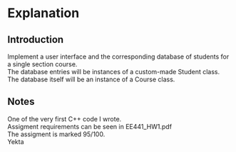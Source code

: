 # Explanation
## Introduction
Implement a user interface and the corresponding database of students for a single section course.\
The database entries will be instances of a custom-made Student class.\
The database itself will be an instance of a Course class.
## Notes
One of the very first C++ code I wrote.\
Assigment requirements can be seen in EE441_HW1.pdf\
The assigment is marked 95/100.\
Yekta
